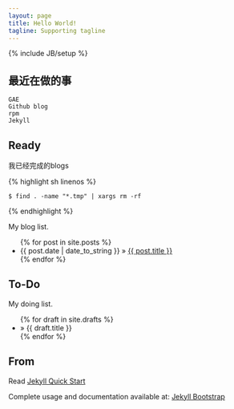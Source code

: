 ```yaml
---
layout: page
title: Hello World!
tagline: Supporting tagline
---
```

{% include JB/setup %}

## 最近在做的事

    GAE
    Github blog
    rpm
    Jekyll

    
## Ready
我已经完成的blogs 

{% highlight sh linenos %}

    $ find . -name "*.tmp" | xargs rm -rf

{% endhighlight %}

My blog list.

<ul class="posts">
  {% for post in site.posts %}
    <li><span>{{ post.date | date_to_string }}</span> &raquo; <a href="{{ BASE_PATH }}{{ post.url }}">{{ post.title }}</a></li>
  {% endfor %}
</ul>

## To-Do
My doing list.

<ul class="posts">
  {% for draft in site.drafts %}
    <li> &raquo; <span>{{ draft.title }}</span></li>
  {% endfor %}
</ul>

## From

Read [Jekyll Quick Start](http://jekyllbootstrap.com/usage/jekyll-quick-start.html)

Complete usage and documentation available at: [Jekyll Bootstrap](http://jekyllbootstrap.com)

